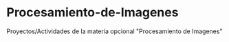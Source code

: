 # Procesamiento-de-Imagenes
Proyectos/Actividades de la materia opcional "Procesamiento de Imagenes"
